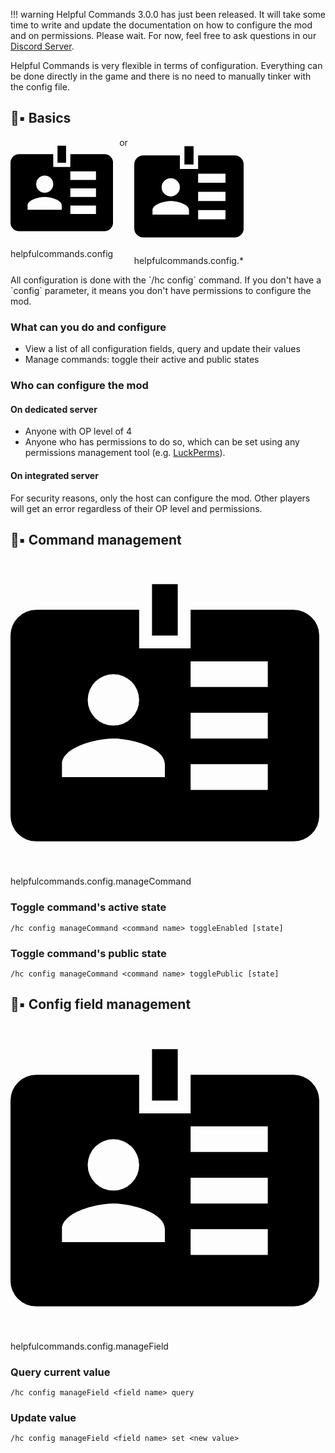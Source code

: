!!! warning
    Helpful Commands 3.0.0 has just been released. It will take some time to write and update the documentation on how to configure the mod and on permissions. Please wait. For now, feel free to ask questions in our [Discord Server](https://discord.gg/RHd8P5hps4).

Helpful Commands is very flexible in terms of configuration. Everything can be done directly in the game and there is no need to manually tinker with the config file.

## 🔰▪ Basics
<div style="display:flex">
    <div class="hc-mic-entry hc-mic-permission" style="margin-right: 10px">
        <div class="hc-mic-logo"><span class="twemoji" title="Permission ID"><svg xmlns="http://www.w3.org/2000/svg" viewBox="0 0 24 24"><path d="M22 4h-8v3h-4V4H2a2 2 0 0 0-2 2v14a2 2 0 0 0 2 2h20a2 2 0 0 0 2-2V6a2 2 0 0 0-2-2M8 9a2 2 0 0 1 2 2 2 2 0 0 1-2 2 2 2 0 0 1-2-2 2 2 0 0 1 2-2m4 8H4v-1c0-1.33 2.67-2 4-2s4 .67 4 2v1m8 1h-6v-2h6v2m0-4h-6v-2h6v2m0-4h-6V8h6v2m-7-4h-2V2h2v4Z"></path></svg></span></div><p class="hc-mic-text">helpfulcommands.config</p>
    </div>
    or
    <div class="hc-mic-entry hc-mic-permission" style="margin-left: 10px">
        <div class="hc-mic-logo"><span class="twemoji" title="Permission ID"><svg xmlns="http://www.w3.org/2000/svg" viewBox="0 0 24 24"><path d="M22 4h-8v3h-4V4H2a2 2 0 0 0-2 2v14a2 2 0 0 0 2 2h20a2 2 0 0 0 2-2V6a2 2 0 0 0-2-2M8 9a2 2 0 0 1 2 2 2 2 0 0 1-2 2 2 2 0 0 1-2-2 2 2 0 0 1 2-2m4 8H4v-1c0-1.33 2.67-2 4-2s4 .67 4 2v1m8 1h-6v-2h6v2m0-4h-6v-2h6v2m0-4h-6V8h6v2m-7-4h-2V2h2v4Z"></path></svg></span></div><p class="hc-mic-text">helpfulcommands.config.*</p>
    </div>
</div>
All configuration is done with the `/hc config` command. If you don't have a `config` parameter, it means you don't have permissions to configure the mod.

### What can you do and configure
- View a list of all configuration fields, query and update their values
- Manage commands: toggle their active and public states

### Who can configure the mod
#### On dedicated server
- Anyone with OP level of 4
- Anyone who has permissions to do so, which can be set using any permissions management tool (e.g. [LuckPerms](https://luckperms.net/)).

#### On integrated server
For security reasons, only the host can configure the mod. Other players will get an error regardless of their OP level and permissions.

## 📃▪ Command management
<div class="hc-mic-entry hc-mic-permission" style="margin-right: 10px">
    <div class="hc-mic-logo"><span class="twemoji" title="Permission ID"><svg xmlns="http://www.w3.org/2000/svg" viewBox="0 0 24 24"><path d="M22 4h-8v3h-4V4H2a2 2 0 0 0-2 2v14a2 2 0 0 0 2 2h20a2 2 0 0 0 2-2V6a2 2 0 0 0-2-2M8 9a2 2 0 0 1 2 2 2 2 0 0 1-2 2 2 2 0 0 1-2-2 2 2 0 0 1 2-2m4 8H4v-1c0-1.33 2.67-2 4-2s4 .67 4 2v1m8 1h-6v-2h6v2m0-4h-6v-2h6v2m0-4h-6V8h6v2m-7-4h-2V2h2v4Z"></path></svg></span></div><p class="hc-mic-text">helpfulcommands.config.manageCommand</p>
</div>

### Toggle command's active state
`/hc config manageCommand <command name> toggleEnabled [state]`
### Toggle command's public state
`/hc config manageCommand <command name> togglePublic [state]`

## 🔧▪ Config field management
<div class="hc-mic-entry hc-mic-permission" style="margin-right: 10px">
    <div class="hc-mic-logo"><span class="twemoji" title="Permission ID"><svg xmlns="http://www.w3.org/2000/svg" viewBox="0 0 24 24"><path d="M22 4h-8v3h-4V4H2a2 2 0 0 0-2 2v14a2 2 0 0 0 2 2h20a2 2 0 0 0 2-2V6a2 2 0 0 0-2-2M8 9a2 2 0 0 1 2 2 2 2 0 0 1-2 2 2 2 0 0 1-2-2 2 2 0 0 1 2-2m4 8H4v-1c0-1.33 2.67-2 4-2s4 .67 4 2v1m8 1h-6v-2h6v2m0-4h-6v-2h6v2m0-4h-6V8h6v2m-7-4h-2V2h2v4Z"></path></svg></span></div><p class="hc-mic-text">helpfulcommands.config.manageField</p>
</div>

### Query current value
`/hc config manageField <field name> query`
### Update value
`/hc config manageField <field name> set <new value>`